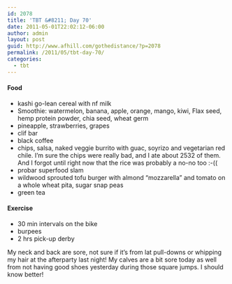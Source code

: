 ```yaml
---
id: 2078
title: 'TBT &#8211; Day 70'
date: 2011-05-01T22:02:12-06:00
author: admin
layout: post
guid: http://www.afhill.com/gothedistance/?p=2078
permalink: /2011/05/tbt-day-70/
categories:
  - tbt
---
```

#### Food

  * kashi go-lean cereal with nf milk
  * Smoothie: watermelon, banana, apple, orange, mango, kiwi, Flax seed, hemp protein powder, chia seed, wheat germ
  * pineapple, strawberries, grapes
  * clif bar
  * black coffee
  * chips, salsa, naked veggie burrito with guac, soyrizo and vegetarian red chile. I&#8217;m sure the chips were really bad, and I ate about 2532 of them. And I forgot until right now that the rice was probably a no-no too :-((
  * probar superfood slam
  * wildwood sprouted tofu burger with almond &#8220;mozzarella&#8221; and tomato on a whole wheat pita, sugar snap peas
  * green tea

#### Exercise

  * 30 min intervals on the bike 
  * burpees
  * 2 hrs pick-up derby

My neck and back are sore, not sure if it&#8217;s from lat pull-downs or whipping my hair at the afterparty last night! My calves are a bit sore today as well from not having good shoes yesterday during those square jumps. I should know better!
